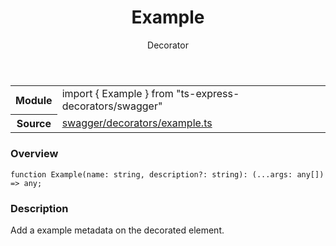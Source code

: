 <header class="symbol-info-header">    <h1 id="example">Example</h1>    <label class="symbol-info-type-label decorator">Decorator</label>      </header>
<section class="symbol-info">      <table class="is-full-width">        <tbody>        <tr>          <th>Module</th>          <td>            <div class="lang-typescript">                <span class="token keyword">import</span> { Example }                 <span class="token keyword">from</span>                 <span class="token string">"ts-express-decorators/swagger"</span>                            </div>          </td>        </tr>        <tr>          <th>Source</th>          <td>            <a href="https://romakita.github.io/ts-express-decorators/#//blob/v2.15.0/src/swagger/decorators/example.ts#L0-L0">                swagger/decorators/example.ts            </a>        </td>        </tr>                </tbody>      </table>    </section>

### Overview

<pre><code class="typescript-lang">function <span class="token function">Example</span><span class="token punctuation">(</span>name<span class="token punctuation">:</span> <span class="token keyword">string</span><span class="token punctuation">,</span> description?<span class="token punctuation">:</span> <span class="token keyword">string</span><span class="token punctuation">)</span><span class="token punctuation">:</span> <span class="token punctuation">(</span>...args<span class="token punctuation">:</span> <span class="token keyword">any</span><span class="token punctuation">[</span><span class="token punctuation">]</span><span class="token punctuation">)</span> => <span class="token keyword">any</span><span class="token punctuation">;</span></code></pre>

### Description

Add a example metadata on the decorated element.
